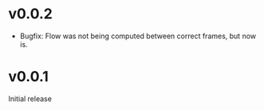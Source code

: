 # v0.0.2

- Bugfix: Flow was not being computed between correct frames, but now is.

# v0.0.1

Initial release
